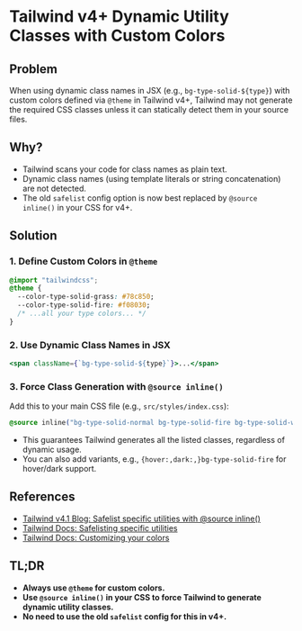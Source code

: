 # Tailwind v4+ Dynamic Utility Classes with Custom Colors

## Problem

When using dynamic class names in JSX (e.g., `bg-type-solid-${type}`) with custom colors defined via `@theme` in Tailwind v4+, Tailwind may not generate the required CSS classes unless it can statically detect them in your source files.

## Why?

- Tailwind scans your code for class names as plain text.
- Dynamic class names (using template literals or string concatenation) are not detected.
- The old `safelist` config option is now best replaced by `@source inline()` in your CSS for v4+.

## Solution

### 1. Define Custom Colors in `@theme`

```css
@import "tailwindcss";
@theme {
  --color-type-solid-grass: #78c850;
  --color-type-solid-fire: #f08030;
  /* ...all your type colors... */
}
```

### 2. Use Dynamic Class Names in JSX

```jsx
<span className={`bg-type-solid-${type}`}>...</span>
```

### 3. Force Class Generation with `@source inline()`

Add this to your main CSS file (e.g., `src/styles/index.css`):

```css
@source inline("bg-type-solid-normal bg-type-solid-fire bg-type-solid-water bg-type-solid-electric bg-type-solid-grass bg-type-solid-ice bg-type-solid-fighting bg-type-solid-poison bg-type-solid-ground bg-type-solid-flying bg-type-solid-psychic bg-type-solid-bug bg-type-solid-rock bg-type-solid-ghost bg-type-solid-dragon bg-type-solid-dark bg-type-solid-steel bg-type-solid-fairy");
```

- This guarantees Tailwind generates all the listed classes, regardless of dynamic usage.
- You can also add variants, e.g., `{hover:,dark:,}bg-type-solid-fire` for hover/dark support.

## References

- [Tailwind v4.1 Blog: Safelist specific utilities with @source inline()](https://tailwindcss.com/blog/tailwindcss-v4-1)
- [Tailwind Docs: Safelisting specific utilities](https://tailwindcss.com/docs/detecting-classes-in-source-files)
- [Tailwind Docs: Customizing your colors](https://tailwindcss.com/docs/colors)

## TL;DR

- **Always use `@theme` for custom colors.**
- **Use `@source inline()` in your CSS to force Tailwind to generate dynamic utility classes.**
- **No need to use the old `safelist` config for this in v4+.**
